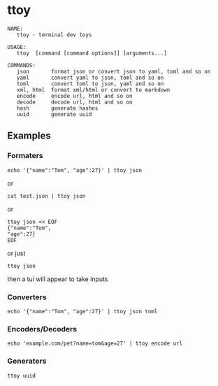 # ttoy

```text
NAME:
   ttoy - terminal dev toys

USAGE:
   ttoy  [command [command options]] [arguments...]

COMMANDS:
   json       format json or convert json to yaml, toml and so on
   yaml       convert yaml to json, toml and so on
   toml       convert toml to json, yaml and so on
   xml, html  format xml/html or convert to markdown
   encode     encode url, html and so on
   decode     decode url, html and so on
   hash       generate hashes
   uuid       generate uuid
```

## Examples

### Formaters
```shell
echo '{"name":"Tom", "age":27}' | ttoy json
```
or
```shell
cat test.json | ttoy json
```
or

```shell
ttoy json << EOF
{"name":"Tom",
"age":27}
EOF
```
or just
```shell
ttoy json
```
then a tui will appear to take inputs

### Converters

```shell
echo '{"name":"Tom", "age":27}' | ttoy json toml
```

### Encoders/Decoders

```shell
echo 'example.com/pet?name=tom&age=27' | ttoy encode url 
```

### Generaters

```shell
ttoy uuid
```


